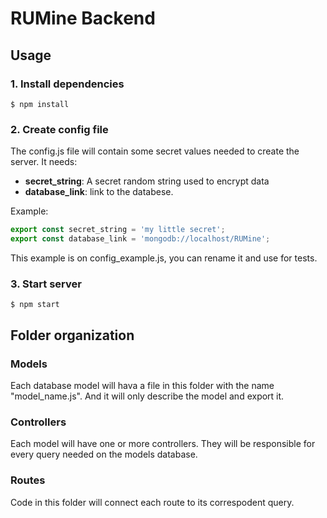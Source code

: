 # RUMine Backend

## Usage

### 1. Install dependencies
    $ npm install

### 2. Create config file
The config.js file will contain some secret values needed to create the server.
It needs:
 - **secret_string**: A secret random string used to encrypt data
 - **database_link**: link to the databese.

Example: 
```js
export const secret_string = 'my little secret';
export const database_link = 'mongodb://localhost/RUMine';
```

This example is on config_example.js, you can rename it and use for tests.

### 3. Start server
    $ npm start

## Folder organization

### Models
Each database model will hava a file in this folder with the name "model_name.js". And it will only describe the model and export it.

### Controllers
Each model will have one or more controllers. They will be responsible for every query needed on the models database.

### Routes
Code in this folder will connect each route to its correspodent query.